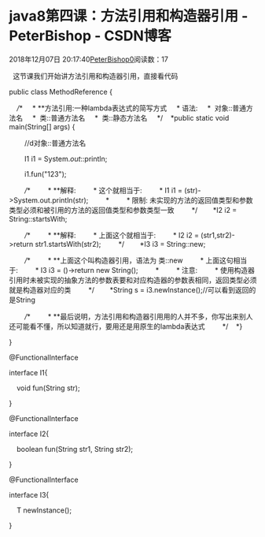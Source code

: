 # java8第四课：方法引用和构造器引用 - PeterBishop - CSDN博客





2018年12月07日 20:17:40[PeterBishop0](https://me.csdn.net/qq_40061421)阅读数：17








  这节课我们开始讲方法引用和构造器引用，直接看代码


public class MethodReference {



    */**     * **方法引用:一种lambda表达式的简写方式     * 语法:     *  对象::普通方法名     *  类::普通方法名     *  类::静态方法名     */    *public static void main(String[] args) {

        //d对象::普通方法名

        I1 i1 = System.*out*::println;

        i1.fun("123");

        */**         * **解释:         * 这个就相当于:         * I1 i1 = (str)->System.out.println(str);         *         * 限制: 未实现的方法的返回值类型和参数类型必须和被引用的方法的返回值类型和参数类型一致         */        *I2 i2 = String::startsWith;

        */**         * **解释:         * 上面这个就相当于:         * I2 i2 = (str1,str2)->return str1.startsWith(str2);         */        *I3<String> i3 = String::new;

        */**         * **上面这个叫构造器引用，语法为 类::new         * 上面这句相当于:         * I3 i3 = ()->return new String();         *         * 注意:         * 使用构造器引用时未被实现的抽象方法的参数表要和对应构造器的参数表相同，返回类型必须就是构造器对应的类         */        *String s = i3.newInstance();//可以看到返回的是String



        */**         * **最后说明，方法引用和构造器引用用的人并不多，你写出来别人还可能看不懂，所以知道就行，要用还是用原生的lambda表达式         */    *}

}



@FunctionalInterface

interface I1{

    void fun(String str);

}



@FunctionalInterface

interface I2{

    boolean fun(String str1, String str2);

}



@FunctionalInterface

interface I3<T>{

    T newInstance();

}




